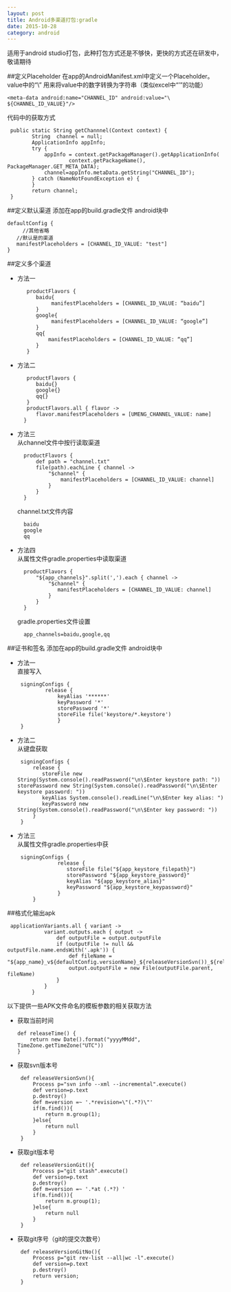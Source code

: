 ```yaml
---
layout: post
title: Android多渠道打包:gradle
date: 2015-10-28
category: android
---
```


适用于android studio打包，此种打包方式还是不够快，更快的方式还在研发中，敬请期待

##定义Placeholder
在app的AndroidManifest.xml中定义一个Placeholder。  
value中的“\” 用来将value中的数字转换为字符串（类似excel中“’”的功能）

	<meta-data android:name="CHANNEL_ID" android:value="\ ${CHANNEL_ID_VALUE}"/>
代码中的获取方式

	 public static String getChannnel(Context context) {
	        String  channel = null;
	        ApplicationInfo appInfo;
	        try {
	            appInfo = context.getPackageManager().getApplicationInfo(
	                    context.getPackageName(), PackageManager.GET_META_DATA);
	            channel=appInfo.metaData.getString("CHANNEL_ID");
	        } catch (NameNotFoundException e) {
	        }
	        return channel;
	 }
##定义默认渠道
添加在app的build.gradle文件 android块中	 

	defaultConfig {
		 //其他省略
       //默认是的渠道
       manifestPlaceholders = [CHANNEL_ID_VALUE: "test"]
    }
##定义多个渠道
* 方法一

		 productFlavors {
		 	baidu{
		 		 manifestPlaceholders = [CHANNEL_ID_VALUE: “baidu”]
		 	}
		 	google{
		 		 manifestPlaceholders = [CHANNEL_ID_VALUE: “google”]
		 	}
			qq{
				manifestPlaceholders = [CHANNEL_ID_VALUE: “qq”]
			}
		 }
* 方法二

		 productFlavors {
		 	baidu{}
		 	google{}
		 	qq{}
		 }
		 productFlavors.all { flavor ->
		    flavor.manifestPlaceholders = [UMENG_CHANNEL_VALUE: name]
		}
		
* 方法三  
	从channel文件中按行读取渠道   
	
		productFlavors {
		    def path = "channel.txt"
		    file(path).eachLine { channel ->
		        "$channel" {
		            manifestPlaceholders = [CHANNEL_ID_VALUE: channel]
		        }
		    }
		}
	channel.txt文件内容   
	
		baidu
		google
		qq
* 方法四  
	从属性文件gradle.properties中读取渠道
	
		productFlavors {
		    "${app_channels}".split(',').each { channel ->
		        "$channel" {
		           manifestPlaceholders = [CHANNEL_ID_VALUE: channel]
		        }
		    }
		}
		
	gradle.properties文件设置
	
		app_channels=baidu,google,qq  
##证书和签名
添加在app的build.gradle文件 android块中	  
*  方法一  
	直接写入
	
		signingConfigs {
		        release {
		            keyAlias '******'
		            keyPassword '*'
		            storePassword '*'
		            storeFile file('keystore/*.keystore')
		            }
		}
*  方法二  
	从键盘获取  
	
		signingConfigs {
		    release {
	           storeFile new String(System.console().readPassword("\n\$Enter keystore path: "))	           storePassword new String(System.console().readPassword("\n\$Enter keystore password: "))
	           keyAlias System.console().readLine("\n\$Enter key alias: ")
	           keyPassword new String(System.console().readPassword("\n\$Enter key password: "))
		    }
		}
*  方法三  
从属性文件gradle.properties中获

		signingConfigs {
				    release {
			           storeFile file("${app_keystore_filepath}")
			           storePassword "${app_keystore_password}"
			           keyAlias "${app_keystore_alias}"
			           keyPassword "${app_keystore_keypassword}"
			        }
			}

##格式化输出apk

	 applicationVariants.all { variant ->
	            variant.outputs.each { output ->
	                def outputFile = output.outputFile
	                if (outputFile != null && outputFile.name.endsWith('.apk')) {
	                    def fileName = "${app_name}_v${defaultConfig.versionName}_${releaseVersionSvn())_${releaseTime()}_${variant.productFlavors[0].name}.apk"
	                    output.outputFile = new File(outputFile.parent, fileName)
	                }
	            }
	        }
以下提供一些APK文件命名的模板参数的相关获取方法
  
*   获取当前时间

		def releaseTime() {
		    return new Date().format("yyyyMMdd", TimeZone.getTimeZone("UTC"))
		}
*  获取svn版本号

		def releaseVersionSvn(){
		    Process p="svn info --xml --incremental".execute()
		    def version=p.text
		    p.destroy()
		    def m=version =~ '.*revision=\"(.*?)\"'
		    if(m.find()){
		        return m.group(1);
		    }else{
		        return null
		    }
		}
*  获取git版本号

		def releaseVersionGit(){
		    Process p="git stash".execute()
		    def version=p.text
		    p.destroy()
		    def m=version =~ '.*at (.*?) '
		    if(m.find()){
		        return m.group(1);
		    }else{
		        return null
		    }
		}
*  获取git序号（git的提交次数号）

		def releaseVersionGitNo(){
		    Process p="git rev-list --all|wc -l".execute()
		    def version=p.text
		    p.destroy()
		    return version;
		}


